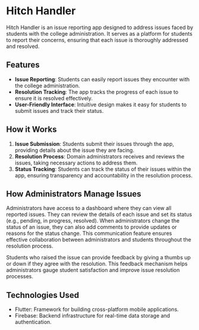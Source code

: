 # Hitch Handler

Hitch Handler is an issue reporting app designed to address issues faced by students with the college administration. It serves as a platform for students to report their concerns, ensuring that each issue is thoroughly addressed and resolved.

## Features

- **Issue Reporting**: Students can easily report issues they encounter with the college administration.
- **Resolution Tracking**: The app tracks the progress of each issue to ensure it is resolved effectively.
- **User-Friendly Interface**: Intuitive design makes it easy for students to submit issues and track their status.

## How it Works

1. **Issue Submission**: Students submit their issues through the app, providing details about the issue they are facing.
2. **Resolution Process**: Domain administrators receives and reviews the issues, taking necessary actions to address them.
3. **Status Tracking**: Students can track the status of their issues within the app, ensuring transparency and accountability in the resolution process.

## How Administrators Manage Issues

Administrators have access to a dashboard where they can view all reported issues. They can review the details of each issue and set its status (e.g., pending, in progress, resolved). When administrators change the status of an issue, they can also add comments to provide updates or reasons for the status change. This communication feature ensures effective collaboration between administrators and students throughout the resolution process.

Students who raised the issue can provide feedback by giving a thumbs up or down if they agree with the resolution. This feedback mechanism helps administrators gauge student satisfaction and improve issue resolution processes.

## Technologies Used

- Flutter: Framework for building cross-platform mobile applications.
- Firebase: Backend infrastructure for real-time data storage and authentication.

